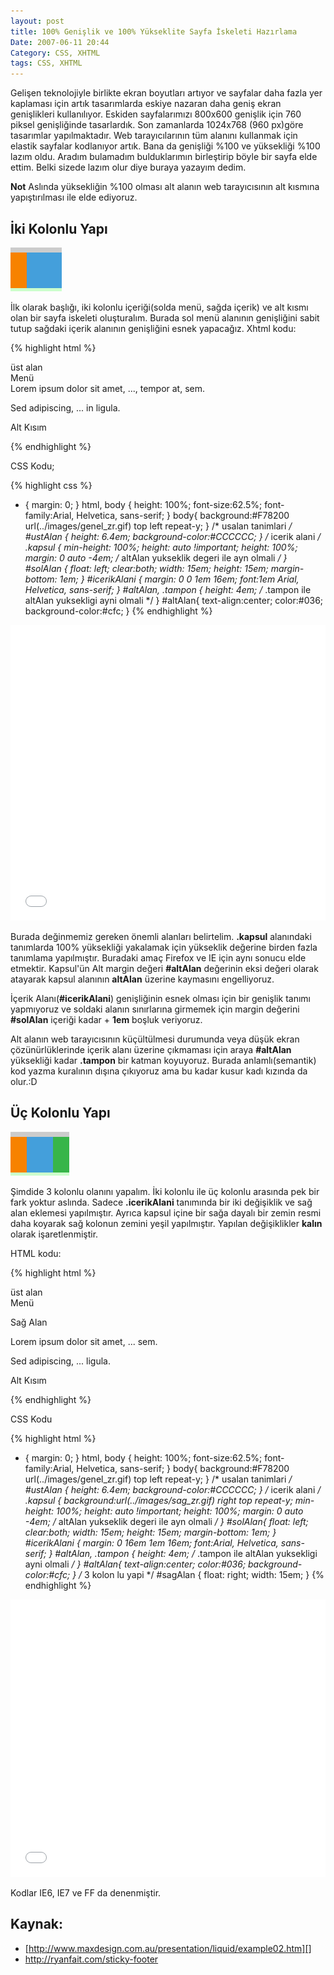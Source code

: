 ```yaml
---
layout: post
title: 100% Genişlik ve 100% Yükseklite Sayfa İskeleti Hazırlama
Date: 2007-06-11 20:44
Category: CSS, XHTML
tags: CSS, XHTML
---
```


Gelişen teknolojiyle birlikte ekran boyutları artıyor ve sayfalar daha
fazla yer kaplaması için artık tasarımlarda eskiye nazaran daha geniş
ekran genişlikleri kullanılıyor. Eskiden sayfalarımızı 800x600 genişlik
için 760 piksel genişliğinde tasarlardık. Son zamanlarda 1024x768 (960
px)göre tasarımlar yapılmaktadır. Web tarayıcılarının tüm alanını
kullanmak için elastik sayfalar kodlanıyor artık. Bana da genişliği %100
ve yüksekliği %100 lazım oldu. Aradım bulamadım bulduklarımın
birleştirip böyle bir sayfa elde ettim. Belki sizede lazım olur diye
buraya yazayım dedim.

**Not**
Aslında yüksekliğin %100 olması alt alanın web tarayıcısının alt kısmına
yapıştırılması ile elde ediyoruz.

## İki Kolonlu Yapı

![İki Kolon][]

İlk olarak başlığı, iki kolonlu içeriği(solda menü, sağda
içerik) ve alt kısmı olan bir sayfa iskeleti oluşturalım. Burada sol
menü alanının genişliğini sabit tutup sağdaki içerik alanının
genişliğini esnek yapacağız. Xhtml kodu:

{% highlight html %}
<div class="kapsul">
	<div id="ustAlan"> üst alan
	</div>
	<div id="solAlan">Menü</div>
	<div id="icerikAlani">
	Lorem ipsum dolor sit amet, ..., tempor at, sem.
	<p>Sed adipiscing, ... in ligula. </p>
	</div>
	<div class="tampon"></div>
</div>
<div id="altAlan">
	<p>Alt Kısım</p>
</div>
{% endhighlight %}

CSS Kodu;

{% highlight css %}
* {
margin: 0;
}
html, body {
    height: 100%;
    font-size:62.5%;
    font-family:Arial, Helvetica, sans-serif;
}
body{
	background:#F78200 url(../images/genel_zr.gif) top left repeat-y;
}
/* usalan tanimlari */
#ustAlan {
height: 6.4em;
background-color:#CCCCCC;
}
/* icerik alani */
.kapsul {
    min-height: 100%;
    height: auto !important;
    height: 100%;
    margin: 0 auto -4em; /* altAlan yukseklik degeri ile ayn olmali */
}
#solAlan
{
    float: left;
    clear:both;
    width: 15em;
    height: 15em;
    margin-bottom: 1em;
}
#icerikAlani
{
    margin: 0 0 1em 16em;
    font:1em Arial, Helvetica, sans-serif;
}
#altAlan, .tampon {
	height: 4em; /* .tampon ile altAlan yuksekligi ayni olmali */
}
#altAlan{
    text-align:center;
    color:#036;
    background-color:#cfc;
}
{% endhighlight %}

<iframe height='473' scrolling='no' src='//codepen.io/fatihhayri/embed/LNLPwj/?height=473&theme-id=13521&default-tab=result' frameborder='no' allowtransparency='true' allowfullscreen='true' style='width: 100%;'></iframe>

Burada değinmemiz gereken önemli alanları belirtelim. **.kapsul**
alanındaki tanımlarda 100% yüksekliği yakalamak için yükseklik değerine
birden fazla tanımlama yapılmıştır. Buradaki amaç Firefox ve IE için
aynı sonucu elde etmektir. Kapsul'ün Alt margin değeri **#altAlan**
değerinin eksi değeri olarak atayarak kapsul alanının **altAlan**
üzerine kaymasını engelliyoruz.

İçerik Alanı(**#icerikAlani**) genişliğinin esnek olması için bir
genişlik tanımı yapmıyoruz ve soldaki alanın sınırlarına girmemek için
margin değerini **#solAlan** içeriği kadar + **1em** boşluk veriyoruz.

Alt alanın web tarayıcısının küçültülmesi durumunda veya düşük ekran
çözünürlüklerinde içerik alanı üzerine çıkmaması için araya
**#altAlan** yüksekliği kadar **.tampon** bir katman koyuyoruz. Burada
anlamlı(semantik) kod yazma kuralının dışına çıkıyoruz ama bu kadar
kusur kadı kızında da olur.:D

## Üç Kolonlu Yapı

![Üç kolon][]

Şimdide 3 kolonlu olanını yapalım. İki kolonlu ile üç
kolonlu arasında pek bir fark yoktur aslında. Sadece **.icerikAlani**
tanımında bir iki değişiklik ve sağ alan eklemesi yapılmıştır. Ayrıca
kapsul içine bir sağa dayalı bir zemin resmi daha koyarak sağ kolonun
zemini yeşil yapılmıştır. Yapılan değişiklikler **kalın** olarak
işaretlenmiştir.

HTML kodu:

{% highlight html %}
<div class="kapsul">
	<div id="ustAlan"> üst alan</div>
	<div id="solAlan">Menü</div>
	<div id="sagAlan">
		<p>Sağ Alan </p>
	</div>
	<div id="icerikAlani">
	Lorem ipsum dolor sit amet, ... sem.
	<p>Sed adipiscing, ... ligula. </p>
	</div>
	<div class="tampon"></div>
</div>
<div id="altAlan">
	<p>Alt Kısım</p>
</div>
{% endhighlight %}

CSS Kodu

{% highlight html %}
* {
	margin: 0;
}
html, body {
    height: 100%;
    font-size:62.5%;
    font-family:Arial, Helvetica, sans-serif;
}
body{
	background:#F78200 url(../images/genel_zr.gif) top left repeat-y;
}
/* usalan tanimlari */
#ustAlan {
    height: 6.4em;
    background-color:#CCCCCC;
}
/* icerik alani */
.kapsul {
    background:url(../images/sag_zr.gif) right top repeat-y;
    min-height: 100%;
    height: auto !important;
    height: 100%;
    margin: 0 auto -4em; /* altAlan yukseklik degeri ile ayn olmali */
}
#solAlan{
    float: left;
    clear:both;
    width: 15em;
    height: 15em;
    margin-bottom: 1em;
}
#icerikAlani
{
    margin: 0 16em 1em 16em;
    font:Arial, Helvetica, sans-serif;
}
#altAlan, .tampon {
	height: 4em; /* .tampon ile altAlan yuksekligi ayni olmali */
}
#altAlan{
    text-align:center;
    color:#036;
    background-color:#cfc;
}
/* 3 kolon lu yapi */
#sagAlan
{
    float: right;
    width: 15em;
}
{% endhighlight %}

<iframe height='444' scrolling='no' src='//codepen.io/fatihhayri/embed/rewNBL/?height=444&theme-id=13521&default-tab=result' frameborder='no' allowtransparency='true' allowfullscreen='true' style='width: 100%;'>
</iframe>

Kodlar IE6, IE7 ve FF da denenmiştir.

## Kaynak:

-   [http://www.maxdesign.com.au/presentation/liquid/example02.htm][]
-   http://ryanfait.com/sticky-footer

  [İki Kolon]: /images/iki_kolon_yuzde.gif
  [Üç kolon]: /images/uc_kolon_yuzde.gif
  [http://www.maxdesign.com.au/presentation/liquid/example02.htm]: http://www.maxdesign.com.au/presentation/liquid/example02.htm
